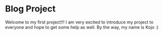 # Blog Project
Welcome to my first project!!!
I am very excited to introduce my project to everyone and hope to get some help as well.
By the way, my name is Kojo :)
